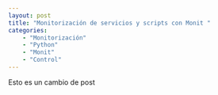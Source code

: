 ```yaml
---
layout: post
title: "Monitorización de servicios y scripts con Monit "
categories: 
    - "Monitorización"
    - "Python"
    - "Monit"
    - "Control"
---
```



Esto es un cambio de post